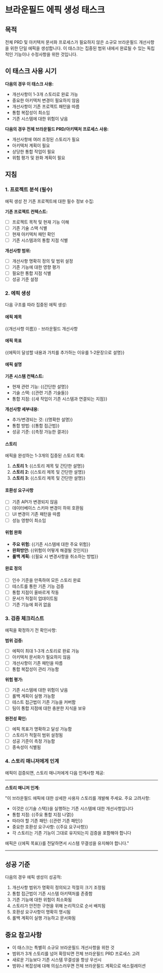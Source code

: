 <!-- Powered by BMAD™ Core -->

# 브라운필드 에픽 생성 태스크

## 목적

전체 PRD 및 아키텍처 문서화 프로세스가 필요하지 않은 소규모 브라운필드 개선사항을 위한 단일 에픽을 생성합니다. 이 태스크는 집중된 범위 내에서 완료될 수 있는 독립적인 기능이나 수정사항을 위한 것입니다.

## 이 태스크 사용 시기

**다음의 경우 이 태스크 사용:**

- 개선사항이 1-3개 스토리로 완료 가능
- 중요한 아키텍처 변경이 필요하지 않음
- 개선사항이 기존 프로젝트 패턴을 따름
- 통합 복잡성이 최소임
- 기존 시스템에 대한 위험이 낮음

**다음의 경우 전체 브라운필드 PRD/아키텍처 프로세스 사용:**

- 개선사항에 여러 조정된 스토리가 필요
- 아키텍처 계획이 필요
- 상당한 통합 작업이 필요
- 위험 평가 및 완화 계획이 필요

## 지침

### 1. 프로젝트 분석 (필수)

에픽 생성 전 기존 프로젝트에 대한 필수 정보 수집:

**기존 프로젝트 컨텍스트:**

- [ ] 프로젝트 목적 및 현재 기능 이해
- [ ] 기존 기술 스택 식별
- [ ] 현재 아키텍처 패턴 확인
- [ ] 기존 시스템과의 통합 지점 식별

**개선사항 범위:**

- [ ] 개선사항 명확히 정의 및 범위 설정
- [ ] 기존 기능에 대한 영향 평가
- [ ] 필요한 통합 지점 식별
- [ ] 성공 기준 설정

### 2. 에픽 생성

다음 구조를 따라 집중된 에픽 생성:

#### 에픽 제목

{{개선사항 이름}} - 브라운필드 개선사항

#### 에픽 목표

{{에픽이 달성할 내용과 가치를 추가하는 이유를 1-2문장으로 설명}}

#### 에픽 설명

**기존 시스템 컨텍스트:**

- 현재 관련 기능: {{간단한 설명}}
- 기술 스택: {{관련 기존 기술들}}
- 통합 지점: {{새 작업이 기존 시스템과 연결되는 지점}}

**개선사항 세부내용:**

- 추가/변경되는 것: {{명확한 설명}}
- 통합 방법: {{통합 접근법}}
- 성공 기준: {{측정 가능한 결과}}

#### 스토리

에픽을 완성하는 1-3개의 집중된 스토리 목록:

1. **스토리 1:** {{스토리 제목 및 간단한 설명}}
2. **스토리 2:** {{스토리 제목 및 간단한 설명}}
3. **스토리 3:** {{스토리 제목 및 간단한 설명}}

#### 호환성 요구사항

- [ ] 기존 API가 변경되지 않음
- [ ] 데이터베이스 스키마 변경이 하위 호환됨
- [ ] UI 변경이 기존 패턴을 따름
- [ ] 성능 영향이 최소임

#### 위험 완화

- **주요 위험:** {{기존 시스템에 대한 주요 위험}}
- **완화방안:** {{위험이 어떻게 해결될 것인지}}
- **롤백 계획:** {{필요 시 변경사항을 취소하는 방법}}

#### 완료 정의

- [ ] 인수 기준을 만족하여 모든 스토리 완료
- [ ] 테스트를 통한 기존 기능 검증
- [ ] 통합 지점이 올바르게 작동
- [ ] 문서가 적절히 업데이트됨
- [ ] 기존 기능에 회귀 없음

### 3. 검증 체크리스트

에픽을 확정하기 전 확인사항:

**범위 검증:**

- [ ] 에픽이 최대 1-3개 스토리로 완료 가능
- [ ] 아키텍처 문서화가 필요하지 않음
- [ ] 개선사항이 기존 패턴을 따름
- [ ] 통합 복잡성이 관리 가능함

**위험 평가:**

- [ ] 기존 시스템에 대한 위험이 낮음
- [ ] 롤백 계획이 실행 가능함
- [ ] 테스트 접근법이 기존 기능을 커버함
- [ ] 팀이 통합 지점에 대한 충분한 지식을 보유

**완전성 확인:**

- [ ] 에픽 목표가 명확하고 달성 가능함
- [ ] 스토리가 적절히 범위 설정됨
- [ ] 성공 기준이 측정 가능함
- [ ] 종속성이 식별됨

### 4. 스토리 매니저에게 인계

에픽이 검증되면, 스토리 매니저에게 다음 인계사항 제공:

---

**스토리 매니저 인계:**

"이 브라운필드 에픽에 대한 상세한 사용자 스토리를 개발해 주세요. 주요 고려사항:

- 이것은 {{기술 스택}}을 실행하는 기존 시스템에 대한 개선사항입니다
- 통합 지점: {{주요 통합 지점 나열}}
- 따라야 할 기존 패턴: {{관련 기존 패턴}}
- 중요한 호환성 요구사항: {{주요 요구사항}}
- 각 스토리는 기존 기능이 그대로 유지되는지 검증을 포함해야 합니다

에픽은 {{에픽 목표}}를 전달하면서 시스템 무결성을 유지해야 합니다."

---

## 성공 기준

다음의 경우 에픽 생성이 성공적:

1. 개선사항 범위가 명확히 정의되고 적절히 크기 조정됨
2. 통합 접근법이 기존 시스템 아키텍처를 존중함
3. 기존 기능에 대한 위험이 최소화됨
4. 스토리가 안전한 구현을 위해 논리적으로 순서 배치됨
5. 호환성 요구사항이 명확히 명시됨
6. 롤백 계획이 실행 가능하고 문서화됨

## 중요 참고사항

- 이 태스크는 특별히 소규모 브라운필드 개선사항을 위한 것
- 범위가 3개 스토리를 넘어 확장되면 전체 브라운필드 PRD 프로세스 고려
- 새로운 기능보다 기존 시스템 무결성을 항상 우선시
- 범위나 복잡성에 대해 의심스러우면 전체 브라운필드 계획으로 에스컬레이션
